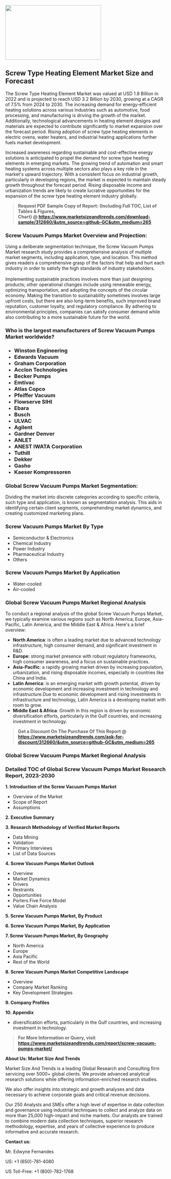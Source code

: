 <p><img class="alignnone size-medium wp-image-20088" src="https://ffe5etoiles.com/wp-content/uploads/2024/12/MST1-300x171.png" alt="" width="300" height="171" /></p><h2>Screw Type Heating Element Market Size and Forecast</h2><p>The Screw Type Heating Element Market was valued at USD 1.8 Billion in 2022 and is projected to reach USD 3.2 Billion by 2030, growing at a CAGR of 7.5% from 2024 to 2030. The increasing demand for energy-efficient heating solutions across various industries such as automotive, food processing, and manufacturing is driving the growth of the market. Additionally, technological advancements in heating element designs and materials are expected to contribute significantly to market expansion over the forecast period. Rising adoption of screw type heating elements in electric ovens, water heaters, and industrial heating applications further fuels market development.</p><p>Increased awareness regarding sustainable and cost-effective energy solutions is anticipated to propel the demand for screw type heating elements in emerging markets. The growing trend of automation and smart heating systems across multiple sectors also plays a key role in the market's upward trajectory. With a consistent focus on industrial growth, particularly in developing regions, the market is expected to maintain steady growth throughout the forecast period. Rising disposable income and urbanization trends are likely to create lucrative opportunities for the expansion of the screw type heating element industry globally.</p></p><blockquote id="" class=""><strong>Request PDF Sample Copy of Report: (Including Full TOC, List of Tables &amp; Figures, Chart)&nbsp;@&nbsp;<strong><a href="https://www.marketsizeandtrends.com/download-sample/312660/&utm_source=github-GC&utm_medium=265" target="_blank">https://www.marketsizeandtrends.com/download-sample/312660/&utm_source=github-GC&utm_medium=265</a></strong></strong></blockquote><h3 id="" class="">Screw Vacuum Pumps Market&nbsp;Overview and Projection:</h3><p id="" class="">Using a deliberate segmentation technique, the Screw Vacuum Pumps Market research study provides a comprehensive analysis of multiple market segments, including application, type, and location. This method gives readers a comprehensive grasp of the factors that help and hurt each industry in order to satisfy the high standards of industry stakeholders. <br /> <br />Implementing sustainable practices involves more than just designing products; other operational changes include using renewable energy, optimizing transportation, and adopting the concepts of the circular economy. Making the transition to sustainability sometimes involves large upfront costs, but there are also long-term benefits, such improved brand reputation, customer loyalty, and regulatory compliance. By adhering to environmental principles, companies can satisfy consumer demand while also contributing to a more sustainable future for the world.</p><h3 id="" class="">Who is the largest manufacturers of&nbsp;Screw Vacuum Pumps Market worldwide?</h3><h3 class=""><p><ul><li>Winston Engineering </li><li> Edwards Vacuum </li><li> Graham Corporation </li><li> Acclon Technologies </li><li> Becker Pumps </li><li> Emtivac </li><li> Atlas Copco </li><li> Pfeiffer Vacuum </li><li> Flowserve SIHI </li><li> Ebara </li><li> Busch </li><li> ULVAC </li><li> Agilent </li><li> Gardner Denver </li><li> ANLET </li><li> ANEST IWATA Corporation </li><li> Tuthill </li><li> Dekker </li><li> Gasho </li><li> Kaeser Kompressoren</li></ul></p></h3><h3 id="" class="">Global&nbsp;Screw Vacuum Pumps Market Segmentation:</h3><p id="" class="">Dividing the market into discrete categories according to specific criteria, such type and application, is known as segmentation analysis. This aids in identifying certain client segments, comprehending market dynamics, and creating customized marketing plans.</p><h3 id="" class="">Screw Vacuum Pumps Market&nbsp;By Type</h3><p><p><ul><li>Semiconductor & Electronics</li><li> Chemical Industry</li><li> Power Industry</li><li> Pharmaceutical Industry</li><li> Others</p></li></ul></p></p><h3 id="" class="">Screw Vacuum Pumps Market&nbsp;By Application</h3><p class=""><p><ul><li>Water-cooled</li><li> Air-cooled</li></ul></p></p><h3 id="" class="">Global Screw Vacuum Pumps Market Regional Analysis</h3><p id="" class="">To conduct a regional analysis of the global Screw Vacuum Pumps Market, we typically examine various regions such as North America, Europe, Asia-Pacific, Latin America, and the Middle East &amp; Africa. Here's a brief overview:</p><ul><li><strong>North America</strong>: is often a leading market due to advanced technology infrastructure, high consumer demand, and significant investment in R&amp;D.</li><li><strong>Europe</strong>: strong market presence with robust regulatory frameworks, high consumer awareness, and a focus on sustainable practices.</li><li><strong>Asia-Pacific</strong>: a rapidly growing market driven by increasing population, urbanization, and rising disposable incomes, especially in countries like China and India.</li><li><strong>Latin America</strong>: is an emerging market with growth potential, driven by economic development and increasing investment in technology and infrastructure.Due to economic development and rising investments in infrastructure and technology, Latin America is a developing market with room to grow.</li><li><strong>Middle East &amp; Africa</strong>: Growth in this region is driven by economic diversification efforts, particularly in the Gulf countries, and increasing investment in technology.</li></ul><blockquote id="" class=""><strong>Get a Discount On The Purchase Of This Report @ <strong><a href="https://www.marketsizeandtrends.com/ask-for-discount/312660/&utm_source=github-GC&utm_medium=265" target="_blank">https://www.marketsizeandtrends.com/ask-for-discount/312660/&utm_source=github-GC&utm_medium=265</a></strong></strong></blockquote><h3 id="" class="">Global Screw Vacuum Pumps Market Regional Analysis</h3><h3 id="" class="">Detailed TOC of Global Screw Vacuum Pumps Market Research Report, 2023-2030</h3><p id="" class=""><strong>1. Introduction of the Screw Vacuum Pumps Market</strong></p><ul><li>Overview of the Market</li><li>Scope of Report</li><li>Assumptions</li></ul><p id="" class=""><strong>2. Executive Summary</strong></p><p id="" class=""><strong>3. Research Methodology of Verified Market Reports</strong></p><ul><li>Data Mining</li><li>Validation</li><li>Primary Interviews</li><li>List of Data Sources</li></ul><p id="" class=""><strong>4. Screw Vacuum Pumps Market Outlook</strong></p><ul><li>Overview</li><li>Market Dynamics</li><li>Drivers</li><li>Restraints</li><li>Opportunities</li><li>Porters Five Force Model</li><li>Value Chain Analysis</li></ul><p id="" class=""><strong>5. Screw Vacuum Pumps Market, By Product</strong></p><p id="" class=""><strong>6. Screw Vacuum Pumps Market, By Application</strong></p><p id="" class=""><strong>7. Screw Vacuum Pumps Market, By Geography</strong></p><ul><li>North America</li><li>Europe</li><li>Asia Pacific</li><li>Rest of the World</li></ul><p id="" class=""><strong>8. Screw Vacuum Pumps Market Competitive Landscape</strong></p><ul><li>Overview</li><li>Company Market Ranking</li><li>Key Development Strategies</li></ul><p id="" class=""><strong>9. Company Profiles</strong></p><p id="" class=""><strong>10. Appendix</strong></p><ul><li>diversification efforts, particularly in the Gulf countries, and increasing investment in technology.</li></ul><blockquote id="" class=""><strong>For More Information or Query, visit <strong><strong><a href="https://www.marketsizeandtrends.com/report/screw-vacuum-pumps-market/" target="_blank">https://www.marketsizeandtrends.com/report/screw-vacuum-pumps-market/</a></strong></strong></strong></blockquote><p id="" class=""><strong>About Us: Market Size And Trends</strong></p><p id="" class="">Market Size And Trends is a leading Global Research and Consulting firm servicing over 5000+ global clients. We provide advanced analytical research solutions while offering information-enriched research studies.</p><p id="" class="">We also offer insights into strategic and growth analyses and data necessary to achieve corporate goals and critical revenue decisions.</p><p id="" class="">Our 250 Analysts and SMEs offer a high level of expertise in data collection and governance using industrial techniques to collect and analyze data on more than 25,000 high-impact and niche markets. Our analysts are trained to combine modern data collection techniques, superior research methodology, expertise, and years of collective experience to produce informative and accurate research.</p><p id="" class=""><strong>Contact us:</strong></p><p id="" class="">Mr. Edwyne Fernandes</p><p id="" class="">US: +1 (650)-781-4080</p><p id="" class="">US Toll-Free: +1 (800)-782-1768</p>
